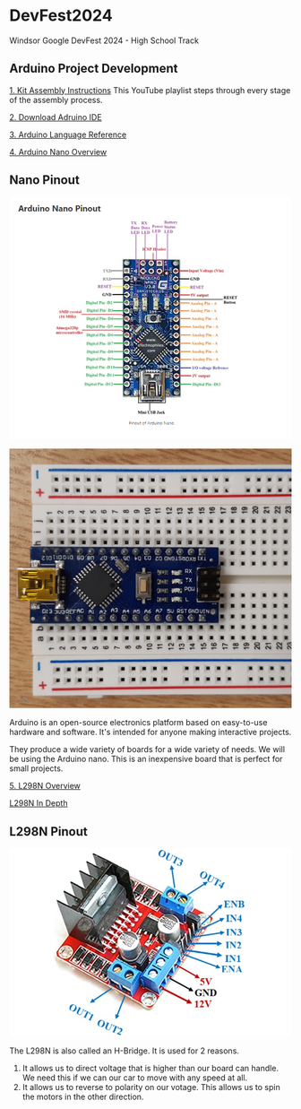 # DevFest2024
Windsor Google DevFest 2024 - High School Track
## Arduino Project Development

[1. Kit Assembly Instructions](https://youtube.com/playlist?list=PLiBItcliDLPd2GlCq3_gPH4e9Ii3d9XaE&si=MxE0Q9ForVchJnUR)
This YouTube playlist steps through every stage of the assembly process.

[2. Download Adruino IDE](https://www.arduino.cc/en/software)

[3. Arduino Language Reference](https://www.arduino.cc/reference/en/)

[4. Arduino Nano Overview](https://docs.arduino.cc/hardware/nano)

## Nano Pinout

![4. Nano Pinout](nano_pinout.png)

![](nano_on_board.jpg)
  
Arduino is an open-source electronics platform based on easy-to-use hardware and software. It's intended for anyone making interactive projects.

They produce a wide variety of boards for a wide variety of needs. We will be using the Arduino nano. This is an inexpensive board that is perfect for small projects.

[5. L298N Overview](https://components101.com/modules/l293n-motor-driver-module)

[L298N In Depth](https://howtomechatronics.com/tutorials/arduino/arduino-dc-motor-control-tutorial-l298n-pwm-h-bridge/)

## L298N Pinout
![5. L298N Pinout](L298N-Module-Pinout.jpg)

The L298N is also called an H-Bridge. It is used for 2 reasons.
1. It allows us to direct voltage that is higher than our board can handle. We need this if we can our car to move with any speed at all.
2. It allows us to reverse to polarity on our votage. This allows us to spin the motors in the other direction.
